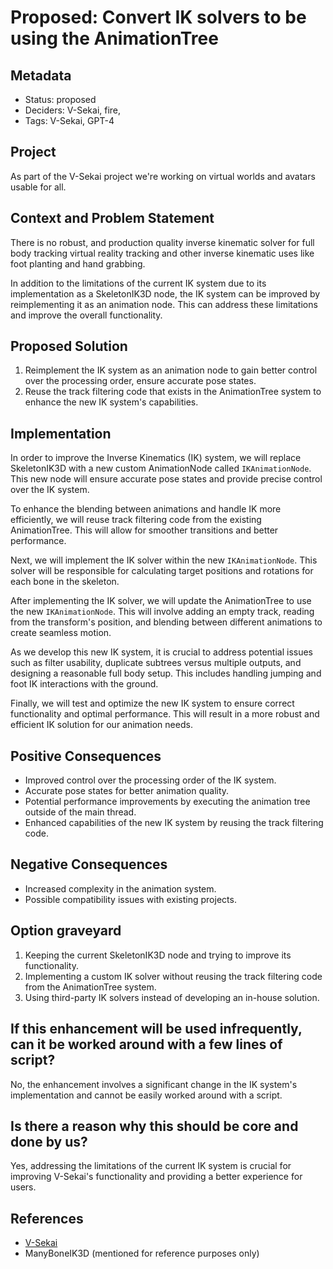 # Proposed: Convert IK solvers to be using the AnimationTree

## Metadata

- Status: proposed
- Deciders: V-Sekai, fire,
- Tags: V-Sekai, GPT-4

## Project

As part of the V-Sekai project we're working on virtual worlds and avatars usable for all.

## Context and Problem Statement

There is no robust, and production quality inverse kinematic solver for full body tracking virtual reality tracking and other inverse kinematic uses like foot planting and hand grabbing.

In addition to the limitations of the current IK system due to its implementation as a SkeletonIK3D node, the IK system can be improved by reimplementing it as an animation node. This can address these limitations and improve the overall functionality.

## Proposed Solution

1. Reimplement the IK system as an animation node to gain better control over the processing order, ensure accurate pose states.
2. Reuse the track filtering code that exists in the AnimationTree system to enhance the new IK system's capabilities.

## Implementation

In order to improve the Inverse Kinematics (IK) system, we will replace SkeletonIK3D with a new custom AnimationNode called `IKAnimationNode`. This new node will ensure accurate pose states and provide precise control over the IK system.

To enhance the blending between animations and handle IK more efficiently, we will reuse track filtering code from the existing AnimationTree. This will allow for smoother transitions and better performance.

Next, we will implement the IK solver within the new `IKAnimationNode`. This solver will be responsible for calculating target positions and rotations for each bone in the skeleton.

After implementing the IK solver, we will update the AnimationTree to use the new `IKAnimationNode`. This will involve adding an empty track, reading from the transform's position, and blending between different animations to create seamless motion.

As we develop this new IK system, it is crucial to address potential issues such as filter usability, duplicate subtrees versus multiple outputs, and designing a reasonable full body setup. This includes handling jumping and foot IK interactions with the ground.

Finally, we will test and optimize the new IK system to ensure correct functionality and optimal performance. This will result in a more robust and efficient IK solution for our animation needs.

## Positive Consequences

- Improved control over the processing order of the IK system.
- Accurate pose states for better animation quality.
- Potential performance improvements by executing the animation tree outside of the main thread.
- Enhanced capabilities of the new IK system by reusing the track filtering code.

## Negative Consequences

- Increased complexity in the animation system.
- Possible compatibility issues with existing projects.

## Option graveyard

1. Keeping the current SkeletonIK3D node and trying to improve its functionality.
2. Implementing a custom IK solver without reusing the track filtering code from the AnimationTree system.
3. Using third-party IK solvers instead of developing an in-house solution.

## If this enhancement will be used infrequently, can it be worked around with a few lines of script?

No, the enhancement involves a significant change in the IK system's implementation and cannot be easily worked around with a script.

## Is there a reason why this should be core and done by us?

Yes, addressing the limitations of the current IK system is crucial for improving V-Sekai's functionality and providing a better experience for users.

## References

- [V-Sekai](https://v-sekai.org/)
- ManyBoneIK3D (mentioned for reference purposes only)